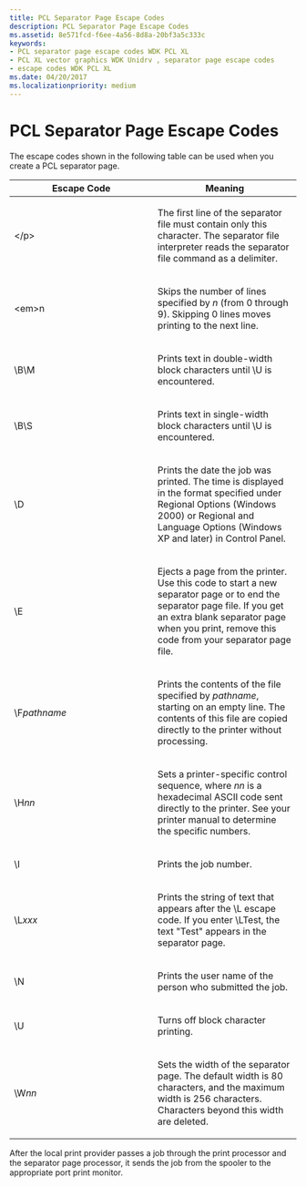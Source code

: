 ```yaml
---
title: PCL Separator Page Escape Codes
description: PCL Separator Page Escape Codes
ms.assetid: 8e571fcd-f6ee-4a56-8d8a-20bf3a5c333c
keywords:
- PCL separator page escape codes WDK PCL XL
- PCL XL vector graphics WDK Unidrv , separator page escape codes
- escape codes WDK PCL XL
ms.date: 04/20/2017
ms.localizationpriority: medium
---
```


# PCL Separator Page Escape Codes





The escape codes shown in the following table can be used when you create a PCL separator page.

<table>
<colgroup>
<col width="50%" />
<col width="50%" />
</colgroup>
<thead>
<tr class="header">
<th>Escape Code</th>
<th>Meaning</th>
</tr>
</thead>
<tbody>
<tr class="odd">
<td><p>&lt;/p&gt;</td>
<td><p>The first line of the separator file must contain only this character. The separator file interpreter reads the separator file command as a delimiter.</p></td>
</tr>
<tr class="even">
<td><p>&lt;em&gt;n</em></p></td>
<td><p>Skips the number of lines specified by <em>n</em> (from 0 through 9). Skipping 0 lines moves printing to the next line.</p></td>
</tr>
<tr class="odd">
<td><p>\B\M</p></td>
<td><p>Prints text in double-width block characters until \U is encountered.</p></td>
</tr>
<tr class="even">
<td><p>\B\S</p></td>
<td><p>Prints text in single-width block characters until \U is encountered.</p></td>
</tr>
<tr class="odd">
<td><p>\D</p></td>
<td><p>Prints the date the job was printed. The time is displayed in the format specified under Regional Options (Windows 2000) or Regional and Language Options (Windows XP and later) in Control Panel.</p></td>
</tr>
<tr class="even">
<td><p>\E</p></td>
<td><p>Ejects a page from the printer. Use this code to start a new separator page or to end the separator page file. If you get an extra blank separator page when you print, remove this code from your separator page file.</p></td>
</tr>
<tr class="odd">
<td><p>\F<em>pathname</em></p></td>
<td><p>Prints the contents of the file specified by <em>pathname</em>, starting on an empty line. The contents of this file are copied directly to the printer without processing.</p></td>
</tr>
<tr class="even">
<td><p>\H<em>nn</em></p></td>
<td><p>Sets a printer-specific control sequence, where <em>nn</em> is a hexadecimal ASCII code sent directly to the printer. See your printer manual to determine the specific numbers.</p></td>
</tr>
<tr class="odd">
<td><p>\I</p></td>
<td><p>Prints the job number.</p></td>
</tr>
<tr class="even">
<td><p>\L<em>xxx</em></p></td>
<td><p>Prints the string of text that appears after the \L escape code. If you enter \LTest, the text "Test" appears in the separator page.</p></td>
</tr>
<tr class="odd">
<td><p>\N</p></td>
<td><p>Prints the user name of the person who submitted the job.</p></td>
</tr>
<tr class="even">
<td><p>\U</p></td>
<td><p>Turns off block character printing.</p></td>
</tr>
<tr class="odd">
<td><p>\W<em>nn</em></p></td>
<td><p>Sets the width of the separator page. The default width is 80 characters, and the maximum width is 256 characters. Characters beyond this width are deleted.</p></td>
</tr>
</tbody>
</table>

 

After the local print provider passes a job through the print processor and the separator page processor, it sends the job from the spooler to the appropriate port print monitor.

 

 




